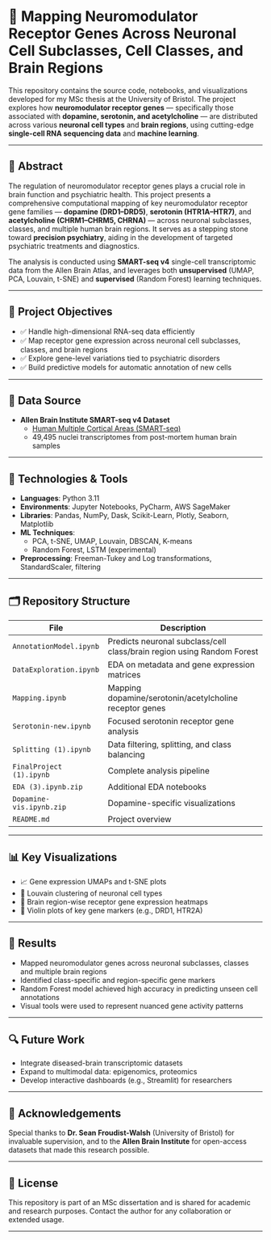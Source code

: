 # 🧠 Mapping Neuromodulator Receptor Genes Across Neuronal Cell Subclasses, Cell Classes, and Brain Regions

This repository contains the source code, notebooks, and visualizations developed for my MSc thesis at the University of Bristol. The project explores how **neuromodulator receptor genes** — specifically those associated with **dopamine, serotonin, and acetylcholine** — are distributed across various **neuronal cell types** and **brain regions**, using cutting-edge **single-cell RNA sequencing data** and **machine learning**.

---

## 📘 Abstract

The regulation of neuromodulator receptor genes plays a crucial role in brain function and psychiatric health. This project presents a comprehensive computational mapping of key neuromodulator receptor gene families — **dopamine (DRD1–DRD5)**, **serotonin (HTR1A–HTR7)**, and **acetylcholine (CHRM1–CHRM5, CHRNA)** — across neuronal subclasses, classes, and multiple human brain regions. It serves as a stepping stone toward **precision psychiatry**, aiding in the development of targeted psychiatric treatments and diagnostics.

The analysis is conducted using **SMART-seq v4** single-cell transcriptomic data from the Allen Brain Atlas, and leverages both **unsupervised** (UMAP, PCA, Louvain, t-SNE) and **supervised** (Random Forest) learning techniques.

---

## 🧪 Project Objectives

- ✅ Handle high-dimensional RNA-seq data efficiently
- ✅ Map receptor gene expression across neuronal cell subclasses, classes, and brain regions
- ✅ Explore gene-level variations tied to psychiatric disorders
- ✅ Build predictive models for automatic annotation of new cells

---

## 🧬 Data Source

- **Allen Brain Institute SMART-seq v4 Dataset**
  - [Human Multiple Cortical Areas (SMART-seq)](https://portal.brain-map.org/atlases-and-data/rnaseq/human-multiple-cortical-areas-smart-seq)
  - 49,495 nuclei transcriptomes from post-mortem human brain samples

---

## 🧰 Technologies & Tools

- **Languages**: Python 3.11
- **Environments**: Jupyter Notebooks, PyCharm, AWS SageMaker
- **Libraries**: Pandas, NumPy, Dask, Scikit-Learn, Plotly, Seaborn, Matplotlib
- **ML Techniques**:
  - PCA, t-SNE, UMAP, Louvain, DBSCAN, K-means
  - Random Forest, LSTM (experimental)
- **Preprocessing**: Freeman-Tukey and Log transformations, StandardScaler, filtering

---

## 🗂 Repository Structure

| File | Description |
|------|-------------|
| `AnnotationModel.ipynb` | Predicts neuronal subclass/cell class/brain region using Random Forest |
| `DataExploration.ipynb` | EDA on metadata and gene expression matrices |
| `Mapping.ipynb` | Mapping dopamine/serotonin/acetylcholine receptor genes |
| `Serotonin-new.ipynb` | Focused serotonin receptor gene analysis |
| `Splitting (1).ipynb` | Data filtering, splitting, and class balancing |
| `FinalProject (1).ipynb` | Complete analysis pipeline |
| `EDA (3).ipynb.zip` | Additional EDA notebooks |
| `Dopamine-vis.ipynb.zip` | Dopamine-specific visualizations |
| `README.md` | Project overview |

---

## 📊 Key Visualizations

- 📈 Gene expression UMAPs and t-SNE plots
- 🧩 Louvain clustering of neuronal cell types
- 🧠 Brain region-wise receptor gene expression heatmaps
- 🧬 Violin plots of key gene markers (e.g., DRD1, HTR2A)

---

## 📌 Results

- Mapped neuromodulator genes across neuronal subclasses, classes and multiple brain regions
- Identified class-specific and region-specific gene markers
- Random Forest model achieved high accuracy in predicting unseen cell annotations
- Visual tools were used to represent nuanced gene activity patterns

---

## 🔍 Future Work

- Integrate diseased-brain transcriptomic datasets
- Expand to multimodal data: epigenomics, proteomics
- Develop interactive dashboards (e.g., Streamlit) for researchers

---

## 🤝 Acknowledgements

Special thanks to **Dr. Sean Froudist-Walsh** (University of Bristol) for invaluable supervision, and to the **Allen Brain Institute** for open-access datasets that made this research possible.

---

## 📄 License

This repository is part of an MSc dissertation and is shared for academic and research purposes. Contact the author for any collaboration or extended usage.

---
